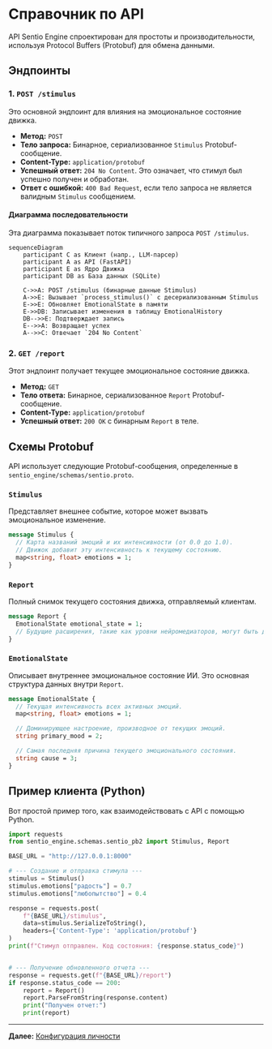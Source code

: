# Справочник по API

API Sentio Engine спроектирован для простоты и производительности, используя Protocol Buffers (Protobuf) для обмена данными.

## Эндпоинты

### 1. `POST /stimulus`

Это основной эндпоинт для влияния на эмоциональное состояние движка.

*   **Метод:** `POST`
*   **Тело запроса:** Бинарное, сериализованное `Stimulus` Protobuf-сообщение.
*   **Content-Type:** `application/protobuf`
*   **Успешный ответ:** `204 No Content`. Это означает, что стимул был успешно получен и обработан.
*   **Ответ с ошибкой:** `400 Bad Request`, если тело запроса не является валидным `Stimulus` сообщением.

#### Диаграмма последовательности

Эта диаграмма показывает поток типичного запроса `POST /stimulus`.

```mermaid
sequenceDiagram
    participant C as Клиент (напр., LLM-парсер)
    participant A as API (FastAPI)
    participant E as Ядро Движка
    participant DB as База данных (SQLite)

    C->>A: POST /stimulus (бинарные данные Stimulus)
    A->>E: Вызывает `process_stimulus()` с десериализованным Stimulus
    E->>E: Обновляет EmotionalState в памяти
    E->>DB: Записывает изменения в таблицу EmotionalHistory
    DB-->>E: Подтверждает запись
    E-->>A: Возвращает успех
    A-->>C: Отвечает `204 No Content`
```

### 2. `GET /report`

Этот эндпоинт получает текущее эмоциональное состояние движка.

*   **Метод:** `GET`
*   **Тело ответа:** Бинарное, сериализованное `Report` Protobuf-сообщение.
*   **Content-Type:** `application/protobuf`
*   **Успешный ответ:** `200 OK` с бинарным `Report` в теле.

## Схемы Protobuf

API использует следующие Protobuf-сообщения, определенные в `sentio_engine/schemas/sentio.proto`.

### `Stimulus`

Представляет внешнее событие, которое может вызвать эмоциональное изменение.

```proto
message Stimulus {
  // Карта названий эмоций и их интенсивности (от 0.0 до 1.0).
  // Движок добавит эту интенсивность к текущему состоянию.
  map<string, float> emotions = 1;
}
```

### `Report`

Полный снимок текущего состояния движка, отправляемый клиентам.

```proto
message Report {
  EmotionalState emotional_state = 1;
  // Будущие расширения, такие как уровни нейромедиаторов, могут быть добавлены здесь.
}
```

### `EmotionalState`

Описывает внутреннее эмоциональное состояние ИИ. Это основная структура данных внутри `Report`.

```proto
message EmotionalState {
  // Текущая интенсивность всех активных эмоций.
  map<string, float> emotions = 1;

  // Доминирующее настроение, производное от текущих эмоций.
  string primary_mood = 2;

  // Самая последняя причина текущего эмоционального состояния.
  string cause = 3;
}
```

## Пример клиента (Python)

Вот простой пример того, как взаимодействовать с API с помощью Python.

```python
import requests
from sentio_engine.schemas.sentio_pb2 import Stimulus, Report

BASE_URL = "http://127.0.0.1:8000"

# --- Создание и отправка стимула ---
stimulus = Stimulus()
stimulus.emotions["радость"] = 0.7
stimulus.emotions["любопытство"] = 0.4

response = requests.post(
    f"{BASE_URL}/stimulus",
    data=stimulus.SerializeToString(),
    headers={'Content-Type': 'application/protobuf'}
)
print(f"Стимул отправлен. Код состояния: {response.status_code}")


# --- Получение обновленного отчета ---
response = requests.get(f"{BASE_URL}/report")
if response.status_code == 200:
    report = Report()
    report.ParseFromString(response.content)
    print("Получен отчет:")
    print(report)
```

---

**Далее:** [Конфигурация личности](./04_configuration.md)
